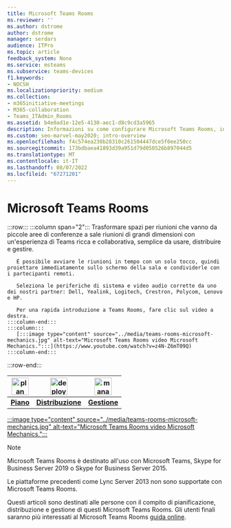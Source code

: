 ```yaml
---
title: Microsoft Teams Rooms
ms.reviewer: ''
ms.author: dstrome
author: dstrome
manager: serdars
audience: ITPro
ms.topic: article
feedback_system: None
ms.service: msteams
ms.subservice: teams-devices
f1.keywords:
- NOCSH
ms.localizationpriority: medium
ms.collection:
- m365initiative-meetings
- M365-collaboration
- Teams_ITAdmin_Rooms
ms.assetid: b4e0ad1e-12e5-4130-aec1-d8c9cd3a5965
description: Informazioni su come configurare Microsoft Teams Rooms, inclusa la pianificazione, la distribuzione e la gestione del sistema per creare una sala riunioni virtuale ideale.
ms.custom: seo-marvel-may2020; intro-overview
ms.openlocfilehash: f4c574ea230b28310c261504447dce5f0ee250cc
ms.sourcegitcommit: 173bdbaea41893d39a951d79d050526b897044d5
ms.translationtype: MT
ms.contentlocale: it-IT
ms.lasthandoff: 08/07/2022
ms.locfileid: "67271201"
---
```

# <a name="microsoft-teams-rooms"></a>Microsoft Teams Rooms

:::row:::
    :::column span="2":::
       Trasformare spazi per riunioni che vanno da piccole aree di conferenze a sale riunioni di grandi dimensioni con un'esperienza di Teams ricca e collaborativa, semplice da usare, distribuire e gestire.

       È possibile avviare le riunioni in tempo con un solo tocco, quindi proiettare immediatamente sullo schermo della sala e condividerle con i partecipanti remoti.

       Seleziona le periferiche di sistema e video audio corrette da uno dei nostri partner: Dell, Yealink, Logitech, Crestron, Polycom, Lenovo e HP.

       Per una rapida introduzione a Teams Rooms, fare clic sul video a destra.
    :::column-end:::
    :::column:::
       [:::image type="content" source="../media/teams-rooms-microsoft-mechanics.jpg" alt-text="Microsoft Teams Rooms video Microsoft Mechanics.":::](https://www.youtube.com/watch?v=z4N-Z6mT09Q)
    :::column-end:::
:::row-end:::

<!-- The following three links to icon images work with site-relative URLs when published on docs.microsoft.com. -->

|    <img src="/office/media/icons/list-123-teams.svg" width="40 px" height="40 px" alt="plan icon">           | <img src="/office/media/icons/deploy-teams.svg" width="40 px" height="40 px" alt="deploy icon">              |   <img src="/office/media/icons/toolbox.svg" width="40 px" height="40 px" alt="manage icon">            |
| ------------- | ------------- | ------------- |
|  **[Piano](./rooms-plan.md)** |  **[Distribuzione](./rooms-deploy.md)** |  **[Gestione](./rooms-manage.md)** |

[:::image type="content" source="../media/teams-rooms-microsoft-mechanics.jpg" alt-text="Microsoft Teams Rooms video Microsoft Mechanics.":::](https://www.youtube.com/watch?v=z4N-Z6mT09Q)

> [!NOTE]
> Microsoft Teams Rooms è destinato all'uso con Microsoft Teams, Skype for Business Server 2019 o Skype for Business Server 2015.
>
> Le piattaforme precedenti come Lync Server 2013 non sono supportate con Microsoft Teams Rooms.

Questi articoli sono destinati alle persone con il compito di pianificazione, distribuzione e gestione di questi Microsoft Teams Rooms. Gli utenti finali saranno più interessati al Microsoft Teams Rooms [guida online](https://support.office.com/article/Skype-Room-Systems-version-2-help-e667f40e-5aab-40c1-bd68-611fe0002ba2).
